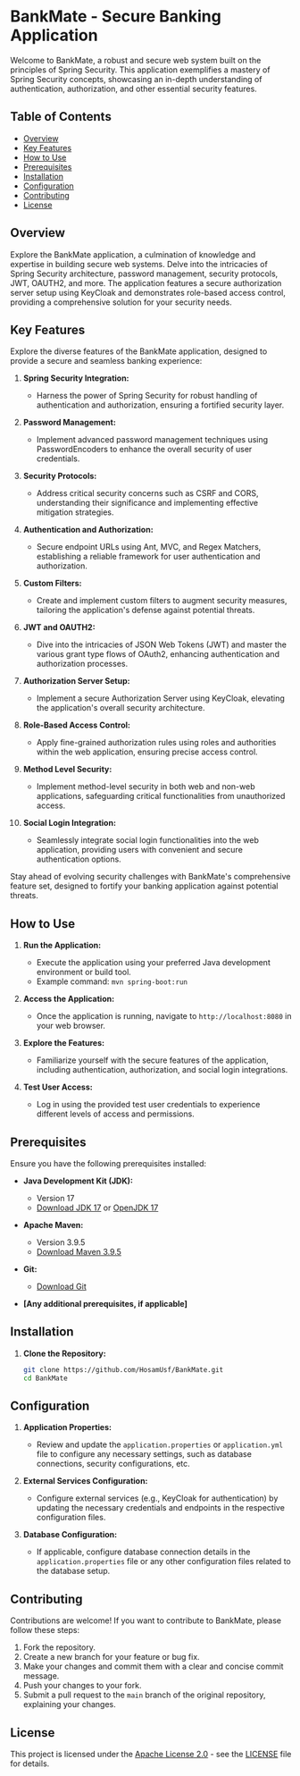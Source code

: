 # BankMate - Secure Banking Application

Welcome to BankMate, a robust and secure web system built on the principles of Spring Security. This application exemplifies a mastery of Spring Security concepts, showcasing an in-depth understanding of authentication, authorization, and other essential security features.

## Table of Contents

- [Overview](#overview)
- [Key Features](#key-features)
- [How to Use](#how-to-use)
- [Prerequisites](#prerequisites)
- [Installation](#installation)
- [Configuration](#configuration)
- [Contributing](#contributing)
- [License](#license)

## Overview

Explore the BankMate application, a culmination of knowledge and expertise in building secure web systems. Delve into the intricacies of Spring Security architecture, password management, security protocols, JWT, OAUTH2, and more. The application features a secure authorization server setup using KeyCloak and demonstrates role-based access control, providing a comprehensive solution for your security needs.

## Key Features

Explore the diverse features of the BankMate application, designed to provide a secure and seamless banking experience:

1. **Spring Security Integration:**
   - Harness the power of Spring Security for robust handling of authentication and authorization, ensuring a fortified security layer.

2. **Password Management:**
   - Implement advanced password management techniques using PasswordEncoders to enhance the overall security of user credentials.

3. **Security Protocols:**
   - Address critical security concerns such as CSRF and CORS, understanding their significance and implementing effective mitigation strategies.

4. **Authentication and Authorization:**
   - Secure endpoint URLs using Ant, MVC, and Regex Matchers, establishing a reliable framework for user authentication and authorization.

5. **Custom Filters:**
   - Create and implement custom filters to augment security measures, tailoring the application's defense against potential threats.

6. **JWT and OAUTH2:**
   - Dive into the intricacies of JSON Web Tokens (JWT) and master the various grant type flows of OAuth2, enhancing authentication and authorization processes.

7. **Authorization Server Setup:**
   - Implement a secure Authorization Server using KeyCloak, elevating the application's overall security architecture.

8. **Role-Based Access Control:**
   - Apply fine-grained authorization rules using roles and authorities within the web application, ensuring precise access control.

9. **Method Level Security:**
   - Implement method-level security in both web and non-web applications, safeguarding critical functionalities from unauthorized access.

10. **Social Login Integration:**
    - Seamlessly integrate social login functionalities into the web application, providing users with convenient and secure authentication options.

Stay ahead of evolving security challenges with BankMate's comprehensive feature set, designed to fortify your banking application against potential threats.

## How to Use

1. **Run the Application:**
   - Execute the application using your preferred Java development environment or build tool.
   - Example command: `mvn spring-boot:run`

2. **Access the Application:**
   - Once the application is running, navigate to `http://localhost:8080` in your web browser.

3. **Explore the Features:**
   - Familiarize yourself with the secure features of the application, including authentication, authorization, and social login integrations.

4. **Test User Access:**
   - Log in using the provided test user credentials to experience different levels of access and permissions.

## Prerequisites

Ensure you have the following prerequisites installed:

- **Java Development Kit (JDK):**
  - Version 17
  - [Download JDK 17](https://www.oracle.com/java/technologies/javase-jdk17-downloads.html) or [OpenJDK 17](https://openjdk.java.net/projects/jdk/17/)

- **Apache Maven:**
  - Version 3.9.5
  - [Download Maven 3.9.5](https://maven.apache.org/download.cgi)

- **Git:**
  - [Download Git](https://git-scm.com/downloads)

- **[Any additional prerequisites, if applicable]**

## Installation

1. **Clone the Repository:**
   ```bash
   git clone https://github.com/HosamUsf/BankMate.git
   cd BankMate

## Configuration

1. **Application Properties:**
   - Review and update the `application.properties` or `application.yml` file to configure any necessary settings, such as database connections, security configurations, etc.

2. **External Services Configuration:**
   - Configure external services (e.g., KeyCloak for authentication) by updating the necessary credentials and endpoints in the respective configuration files.

3. **Database Configuration:**
   - If applicable, configure database connection details in the `application.properties` file or any other configuration files related to the database setup.

## Contributing

Contributions are welcome! If you want to contribute to BankMate, please follow these steps:

1. Fork the repository.
2. Create a new branch for your feature or bug fix.
3. Make your changes and commit them with a clear and concise commit message.
4. Push your changes to your fork.
5. Submit a pull request to the `main` branch of the original repository, explaining your changes.


## License

This project is licensed under the [Apache License 2.0](https://www.apache.org/licenses/LICENSE-2.0) - see the [LICENSE](LICENSE) file for details.

